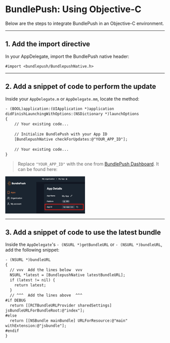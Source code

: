 # BundlePush: Using Objective-C

Below are the steps to integrate BundlePush in an Objective-C environment.

---

## 1. Add the import directive

In your AppDelegate, import the BundlePush native header:

```objc
#import <bundlepush/BundlepushNative.h>
```

---

## 2. Add a snippet of code to perform the update

Inside your `AppDelegate.m` or `AppDelegate.mm`, locate the method:

```objc
- (BOOL)application:(UIApplication *)application didFinishLaunchingWithOptions:(NSDictionary *)launchOptions
{
    // Your existing code...

    // Initialize BundlePush with your App ID
    [BundlepushNative checkForUpdates:@"YOUR_APP_ID"];

    // Your existing code...
}
```

> Replace `"YOUR_APP_ID"` with the one from [BundlePush Dashboard](https://dash.bundlepu.sh). It can be found here:

<img src="./img/my-app-id.png" width="50%" alt="App ID Location">

---

## 3. Add a snippet of code to use the latest bundle

Inside the `AppDelegate`'s `- (NSURL *)getBundleURL` or `- (NSURL *)bundleURL`, add the following snippet:

```objc
- (NSURL *)bundleURL
{
  // vvv  Add the lines below  vvv
  NSURL *latest = [BundlepushNative latestBundleURL];
  if (latest != nil) {
    return latest;
  }
  // ^^^  Add the lines above  ^^^
#if DEBUG
  return [[RCTBundleURLProvider sharedSettings] jsBundleURLForBundleRoot:@"index"];
#else
  return [[NSBundle mainBundle] URLForResource:@"main" withExtension:@"jsbundle"];
#endif
}
```
